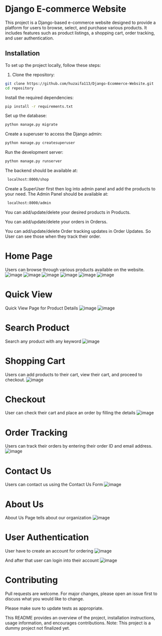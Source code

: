 # Django E-commerce Website

This project is a Django-based e-commerce website designed to provide a platform for users to browse, select, and purchase various products. It includes features such as product listings, a shopping cart, order tracking, and user authentication.

## Installation

To set up the project locally, follow these steps:

1. Clone the repository:

```bash
git clone https://github.com/huzaifa113/Django-Ecommerce-Website.git
cd repository
```

Install the required dependencies:
```bash
pip install -r requirements.txt
```
Set up the database:
```bash
python manage.py migrate
```
Create a superuser to access the Django admin:
```bash
python manage.py createsuperuser
```
Run the development server:
```bash
python manage.py runserver
```
The backend should be available at:
```bash
 localhost:8000/shop
```
 Create a SuperUser first then log into admin panel and add the products to your need.
The Admin Panel should be available at:
```bash
 localhost:8000/admin
```
You can add/update/delete your desired products in Products.

You can add/update/delete your orders in Orderss.

You can add/update/delete Order tracking updates in Order Updates. So User can see those when they track their order.



# Home Page
Users can browse through various products available on the website.
![image](https://github.com/user-attachments/assets/f0998a88-cb27-4c9a-8d1c-eaa95d7d67da)
![image](https://github.com/user-attachments/assets/962dd8ff-b7e4-45a3-961b-0c24b8b4060d)
![image](https://github.com/user-attachments/assets/9c78a2b1-2672-430a-8b1d-12c7b62fb488)
![image](https://github.com/user-attachments/assets/5a614c2b-ad6a-4b35-bf28-84534003c317)
![image](https://github.com/user-attachments/assets/4d041960-e05b-4b40-b2b4-e0ff120ad42e)
![image](https://github.com/user-attachments/assets/cb25949b-a3b7-4c86-a623-97065c6fa3a6)


# Quick View
Quick View Page for Product Details
![image](https://github.com/user-attachments/assets/d06a5632-c1db-4c78-9482-8e05d3d39657)
![image](https://github.com/user-attachments/assets/4291fb9e-8d40-49ec-9e7b-6b59c9c1aaf2)


# Search Product
Search any product with any keyword
![image](https://github.com/user-attachments/assets/51d32360-812c-4ae7-8112-03a8369c42e8)


# Shopping Cart
Users can add products to their cart, view their cart, and proceed to checkout.
![image](https://github.com/user-attachments/assets/0dfaa437-d98d-4ce3-9b38-a8a8bf479e6b)

# Checkout
User can check their cart and place an order by filling the details
![image](https://github.com/user-attachments/assets/4f8b7471-183c-421e-9b52-4bc29c11d0f9)

# Order Tracking
Users can track their orders by entering their order ID and email address.
![image](https://github.com/user-attachments/assets/01497b1c-18f2-4bf7-9ea3-5f070e88fb3c)

# Contact Us 
Users can contact us using the Contact Us Form
![image](https://github.com/user-attachments/assets/a7c36444-1e88-42c7-93b6-80ea50b43017)


# About Us
About Us Page tells about our organization
![image](https://github.com/user-attachments/assets/e0407b4f-e905-4518-938f-610a692811e9)

# User Authentication
User have to create an account for ordering
![image](https://github.com/user-attachments/assets/641ab93d-9823-4872-84d2-291431157043)

And after that user can login into their account
![image](https://github.com/user-attachments/assets/7087e885-cc9f-4080-bac0-fa9b8d01aa6b)



# Contributing
Pull requests are welcome. For major changes, please open an issue first to discuss what you would like to change.

Please make sure to update tests as appropriate.

This README provides an overview of the project, installation instructions, usage information, and encourages contributions.
Note: This project is a dummy project not finalized yet.
